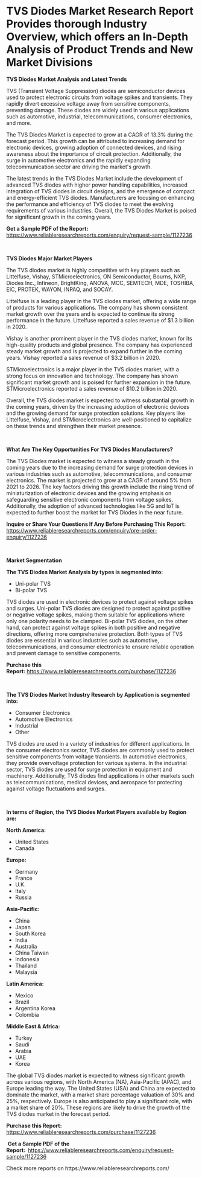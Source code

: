 <p><h1>TVS Diodes Market Research Report Provides thorough Industry Overview, which offers an In-Depth Analysis of Product Trends and New Market Divisions</h1></p><p><strong>TVS Diodes Market Analysis and Latest Trends</strong></p>
<p><p>TVS (Transient Voltage Suppression) diodes are semiconductor devices used to protect electronic circuits from voltage spikes and transients. They rapidly divert excessive voltage away from sensitive components, preventing damage. These diodes are widely used in various applications such as automotive, industrial, telecommunications, consumer electronics, and more.</p><p>The TVS Diodes Market is expected to grow at a CAGR of 13.3% during the forecast period. This growth can be attributed to increasing demand for electronic devices, growing adoption of connected devices, and rising awareness about the importance of circuit protection. Additionally, the surge in automotive electronics and the rapidly expanding telecommunication sector are driving the market's growth.</p><p>The latest trends in the TVS Diodes Market include the development of advanced TVS diodes with higher power handling capabilities, increased integration of TVS diodes in circuit designs, and the emergence of compact and energy-efficient TVS diodes. Manufacturers are focusing on enhancing the performance and efficiency of TVS diodes to meet the evolving requirements of various industries. Overall, the TVS Diodes Market is poised for significant growth in the coming years.</p></p>
<p><strong>Get a Sample PDF of the Report:&nbsp;</strong> <a href="https://www.reliableresearchreports.com/enquiry/request-sample/1127236">https://www.reliableresearchreports.com/enquiry/request-sample/1127236</a></p>
<p>&nbsp;</p>
<p><strong>TVS Diodes Major Market Players</strong></p>
<p><p>The TVS diodes market is highly competitive with key players such as Littelfuse, Vishay, STMicroelectronics, ON Semiconductor, Bourns, NXP, Diodes Inc., Infineon, BrightKing, ANOVA, MCC, SEMTECH, MDE, TOSHIBA, EIC, PROTEK, WAYON, INPAQ, and SOCAY.</p><p>Littelfuse is a leading player in the TVS diodes market, offering a wide range of products for various applications. The company has shown consistent market growth over the years and is expected to continue its strong performance in the future. Littelfuse reported a sales revenue of $1.3 billion in 2020.</p><p>Vishay is another prominent player in the TVS diodes market, known for its high-quality products and global presence. The company has experienced steady market growth and is projected to expand further in the coming years. Vishay reported a sales revenue of $3.2 billion in 2020.</p><p>STMicroelectronics is a major player in the TVS diodes market, with a strong focus on innovation and technology. The company has shown significant market growth and is poised for further expansion in the future. STMicroelectronics reported a sales revenue of $10.2 billion in 2020.</p><p>Overall, the TVS diodes market is expected to witness substantial growth in the coming years, driven by the increasing adoption of electronic devices and the growing demand for surge protection solutions. Key players like Littelfuse, Vishay, and STMicroelectronics are well-positioned to capitalize on these trends and strengthen their market presence.</p></p>
<p>&nbsp;</p>
<p><strong>What Are The Key Opportunities For TVS Diodes Manufacturers?</strong></p>
<p><p>The TVS Diodes market is expected to witness a steady growth in the coming years due to the increasing demand for surge protection devices in various industries such as automotive, telecommunications, and consumer electronics. The market is projected to grow at a CAGR of around 5% from 2021 to 2026. The key factors driving this growth include the rising trend of miniaturization of electronic devices and the growing emphasis on safeguarding sensitive electronic components from voltage spikes. Additionally, the adoption of advanced technologies like 5G and IoT is expected to further boost the market for TVS Diodes in the near future.</p></p>
<p><strong>Inquire or Share Your Questions If Any Before Purchasing This Report:</strong> <a href="https://www.reliableresearchreports.com/enquiry/pre-order-enquiry/1127236">https://www.reliableresearchreports.com/enquiry/pre-order-enquiry/1127236</a></p>
<p>&nbsp;</p>
<p><strong>Market Segmentation</strong></p>
<p><strong>The TVS Diodes Market Analysis by types is segmented into:</strong></p>
<p><ul><li>Uni-polar TVS</li><li>Bi-polar TVS</li></ul></p>
<p><p>TVS diodes are used in electronic devices to protect against voltage spikes and surges. Uni-polar TVS diodes are designed to protect against positive or negative voltage spikes, making them suitable for applications where only one polarity needs to be clamped. Bi-polar TVS diodes, on the other hand, can protect against voltage spikes in both positive and negative directions, offering more comprehensive protection. Both types of TVS diodes are essential in various industries such as automotive, telecommunications, and consumer electronics to ensure reliable operation and prevent damage to sensitive components.</p></p>
<p><strong>Purchase this Report:&nbsp;</strong><a href="https://www.reliableresearchreports.com/purchase/1127236">https://www.reliableresearchreports.com/purchase/1127236</a></p>
<p>&nbsp;</p>
<p><strong>The TVS Diodes Market Industry Research by Application is segmented into:</strong></p>
<p><ul><li>Consumer Electronics</li><li>Automotive Electronics</li><li>Industrial</li><li>Other</li></ul></p>
<p><p>TVS diodes are used in a variety of industries for different applications. In the consumer electronics sector, TVS diodes are commonly used to protect sensitive components from voltage transients. In automotive electronics, they provide overvoltage protection for various systems. In the industrial sector, TVS diodes are used for surge protection in equipment and machinery. Additionally, TVS diodes find applications in other markets such as telecommunications, medical devices, and aerospace for protecting against voltage fluctuations and surges.</p></p>
<p>&nbsp;</p>
<p><strong>In terms of Region, the TVS Diodes Market Players available by Region are:</strong></p>
<p>
    <p> <strong> North America: </strong>
        <ul>
            <li>United States</li>
            <li>Canada</li>
        </ul>
        </p> 
    <p> <strong> Europe: </strong>
        <ul>
            <li>Germany</li>
            <li>France</li>
            <li>U.K.</li>
            <li>Italy</li>
            <li>Russia</li>
        </ul>
        </p> 
    <p> <strong> Asia-Pacific: </strong>
        <ul>
            <li>China</li>
            <li>Japan</li>
            <li>South Korea</li>
            <li>India</li>
            <li>Australia</li>
            <li>China Taiwan</li>
            <li>Indonesia</li>
            <li>Thailand</li>
            <li>Malaysia</li>
        </ul>
        </p> 
    <p> <strong> Latin America: </strong>
        <ul>
            <li>Mexico</li>
            <li>Brazil</li>
            <li>Argentina Korea</li>
            <li>Colombia</li>
        </ul>
        </p> 
    <p> <strong> Middle East & Africa: </strong>
        <ul>
            <li>Turkey</li>
            <li>Saudi</li>
            <li>Arabia</li>
            <li>UAE</li>
            <li>Korea</li>
        </ul>
    </p>
    </p>
<p><p>The global TVS diodes market is expected to witness significant growth across various regions, with North America (NA), Asia-Pacific (APAC), and Europe leading the way. The United States (USA) and China are expected to dominate the market, with a market share percentage valuation of 30% and 25%, respectively. Europe is also anticipated to play a significant role, with a market share of 20%. These regions are likely to drive the growth of the TVS diodes market in the forecast period.</p></p>
<p><strong>Purchase this Report: </strong><a href="https://www.reliableresearchreports.com/purchase/1127236">https://www.reliableresearchreports.com/purchase/1127236</a></p>
<p>&nbsp;<strong>Get a Sample PDF of the Report:&nbsp;&nbsp;</strong><a href="https://www.reliableresearchreports.com/enquiry/request-sample/1127236">https://www.reliableresearchreports.com/enquiry/request-sample/1127236</a></p>
<p><strong></strong></p>
<p>Check more reports on https://www.reliableresearchreports.com/</p>